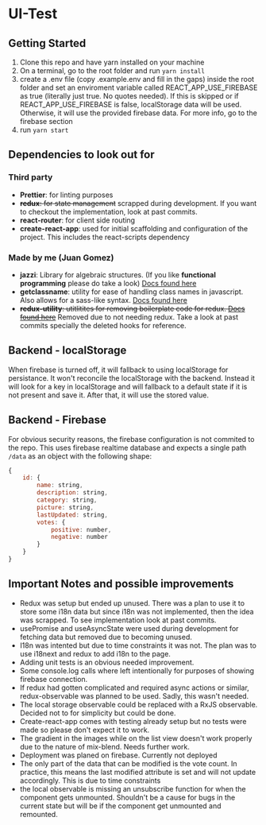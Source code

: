 # UI-Test

## Getting Started

1. Clone this repo and have yarn installed on your machine
2. On a terminal, go to the root folder and run `yarn install`
3. create a .env file (copy .example.env and fill in the gaps) inside the root folder and set an enviroment variable called REACT_APP_USE_FIREBASE as true (literally just true. No quotes needed). If this is skipped or if REACT_APP_USE_FIREBASE is false, localStorage data will be used. Otherwise, it will use the provided firebase data. For more info, go to the firebase section
4. run `yarn start`

## Dependencies to look out for

### Third party

- **Prettier**: for linting purposes
- ~~**redux**: for state management~~ scrapped during development. If you want to checkout the implementation, look at past commits.
- **react-router**: for client side routing
- **create-react-app**: used for initial scaffolding and configuration of the project. This includes the react-scripts dependency

### Made by me (Juan Gomez)

- **jazzi**: Library for algebraic structures. (If you like **functional programming** please do take a look) [Docs found here](https://github.com/Jkierem/jazzi)
- **getclassname**: utility for ease of handling class names in javascript. Also allows for a sass-like syntax. [Docs found here](https://github.com/Jkierem/getclassname)
- ~~**redux-utility**: utitlitites for removing boilerplate code for redux. [Docs found here](https://github.com/Jkierem/redux-utility)~~ Removed due to not needing redux. Take a look at past commits specially the deleted hooks for reference.

## Backend - localStorage

When firebase is turned off, it will fallback to using localStorage for persistance. It won't reconcile the localStorage with the backend. Instead it will look for a key in localStorage and will fallback to a default state if it is not present and save it. After that, it will use the stored value.

## Backend - Firebase

For obvious security reasons, the  firebase configuration is not commited to the repo. This uses firebase realtime database and expects a single path `/data` as an object with the following shape:

```javascript
{
    id: {
        name: string,
        description: string,
        category: string,
        picture: string,
        lastUpdated: string,
        votes: {
            positive: number,
            negative: number
        }
    }
}
```

## Important Notes and possible improvements

- Redux was setup but ended up unused. There was a plan to use it to store some i18n data but since i18n was not implemented, then the idea was scrapped. To see implementation look at past commits.
- usePromise and useAsyncState were used during development for fetching data but removed due to becoming unused.
- I18n was intented but due to time constraints it was not. The plan was to use i18next and redux to add i18n to the page.
- Adding unit tests is an obvious needed improvement.
- Some console.log calls where left intentionally for purposes of showing firebase connection.
- If redux had gotten complicated and required async actions or similar, redux-observable was planned to be used. Sadly, this wasn't needed.
- The local storage observable could be replaced with a RxJS observable. Decided not to for simplicity but could be done.
- Create-react-app comes with testing already setup but no tests were made so please don't expect it to work.
- The gradient in the images while on the list view doesn't work properly due to the nature of mix-blend. Needs further work.
- Deployment was planed on firebase. Currently not deployed 
- The only part of the data that can be modified is the vote count. In practice, this means the last modified attribute is set and will not update accordingly. This is due to time constraints 
- the local observable is missing an unsubscribe function for when the component gets unmounted. Shouldn't be a cause for bugs in the current state but will be if the component get unmounted and remounted.